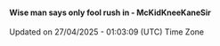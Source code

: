 #### Wise man says only fool rush in - McKidKneeKaneSir
Updated on 27/04/2025 - 01:03:09 (UTC) Time Zone
